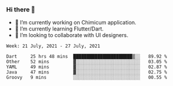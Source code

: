 ### Hi there 👋

<!--
**devcat37/devcat37** is a ✨ _special_ ✨ repository because its `README.md` (this file) appears on your GitHub profile.-->


- 🔭 I’m currently working on Chimicum application.
- 🌱 I’m currently learning Flutter/Dart.
- 👯 I’m looking to collaborate with UI designers.
<!-- - 🤔 I’m looking for help with ... -->

<!--START_SECTION:waka-->
```text
Week: 21 July, 2021 - 27 July, 2021

Dart     25 hrs 48 mins  ██████████████████████▒░░   89.92 % 
Other    52 mins         ▓░░░░░░░░░░░░░░░░░░░░░░░░   03.05 % 
YAML     49 mins         ▓░░░░░░░░░░░░░░░░░░░░░░░░   02.87 % 
Java     47 mins         ▓░░░░░░░░░░░░░░░░░░░░░░░░   02.75 % 
Groovy   9 mins          ░░░░░░░░░░░░░░░░░░░░░░░░░   00.55 % 
```
<!--END_SECTION:waka-->
